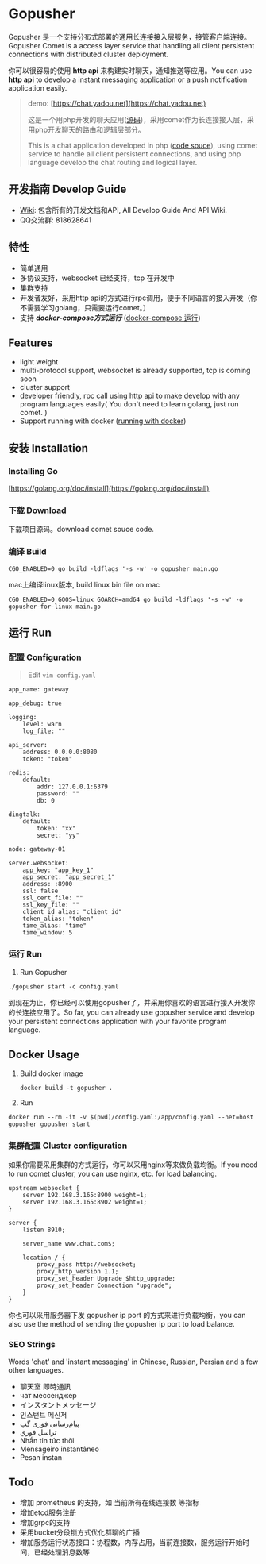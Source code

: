# Gopusher

Gopusher 是一个支持分布式部署的通用长连接接入层服务，接管客户端连接。Gopusher Comet is a access layer service that handling all client persistent connections with distributed cluster deployment.

你可以很容易的使用 **http api** 来构建实时聊天，通知推送等应用。You can use **http api** to develop a instant messaging application or a push notification application easily.

> demo: [https://chat.yadou.net](https://chat.yadou.net)
>
> 这是一个用php开发的聊天应用([源码](https://github.com/Gopusher/laravel-chat))，采用comet作为长连接接入层，采用php开发聊天的路由和逻辑层部分。
>
> This is a chat application developed in php ([code souce](https://github.com/Gopusher/laravel-chat)), using comet service to handle all client persistent connections, and using php language develop the chat routing and  logical layer.

## 开发指南 Develop Guide

* [Wiki](https://github.com/Gopusher/comet/wiki): 包含所有的开发文档和API, All Develop Guide And API Wiki.
* QQ交流群: 818628641

## 特性

* 简单通用
* 多协议支持，websocket 已经支持，tcp 在开发中
* 集群支持
* 开发者友好，采用http api的方式进行rpc调用，便于不同语言的接入开发（你不需要学习golang，只需要运行comet。）
* 支持 ***docker-compose方式运行*** ([docker-compose 运行](https://github.com/Gopusher/awesome/tree/master/docker))

## Features

* light weight
* multi-protocol support, websocket is already supported, tcp is coming soon
* cluster support
* developer friendly, rpc call using http api to make develop with any program languages easily( You don't need to learn golang, just run comet. )
* Support running with docker  ([running with docker](https://github.com/Gopusher/awesome/tree/master/docker))

## 安装 Installation

### Installing Go

[https://golang.org/doc/install](https://golang.org/doc/install)

### 下载 Download

下载项目源码。download comet souce code.

### 编译 Build

```
CGO_ENABLED=0 go build -ldflags '-s -w' -o gopusher main.go
```

mac上编译linux版本, build linux bin file on mac
```
CGO_ENABLED=0 GOOS=linux GOARCH=amd64 go build -ldflags '-s -w' -o gopusher-for-linux main.go
```

## 运行 Run

### 配置 Configuration

> Edit `vim config.yaml`

```
app_name: gateway

app_debug: true

logging:
    level: warn
    log_file: ""

api_server:
    address: 0.0.0.0:8080
    token: "token"

redis:
    default:
        addr: 127.0.0.1:6379
        password: ""
        db: 0

dingtalk:
    default:
        token: "xx"
        secret: "yy"

node: gateway-01

server.websocket:
    app_key: "app_key_1"
    app_secret: "app_secret_1"
    address: :8900
    ssl: false
    ssl_cert_file: ""
    ssl_key_file: ""
    client_id_alias: "client_id"
    token_alias: "token"
    time_alias: "time"
    time_window: 5
```

### 运行 Run
1. Run Gopusher

```
./gopusher start -c config.yaml
```
到现在为止，你已经可以使用gopusher了，并采用你喜欢的语言进行接入开发你的长连接应用了。So far, you can already use gopusher service and develop your persistent connections application with your favorite program language.

## Docker Usage

1. Build docker image

   ```
   docker build -t gopusher .
   ```

1. Run

  ```
  docker run --rm -it -v $(pwd)/config.yaml:/app/config.yaml --net=host gopusher gopusher start
  ```

### 集群配置 Cluster configuration 

如果你需要采用集群的方式运行，你可以采用nginx等来做负载均衡。If you need to run comet cluster, you can use nginx, etc. for load balancing.

```
upstream websocket {
    server 192.168.3.165:8900 weight=1;
    server 192.168.3.165:8902 weight=1;
}

server {
    listen 8910;

    server_name www.chat.com$;

    location / {
        proxy_pass http://websocket;
        proxy_http_version 1.1;
        proxy_set_header Upgrade $http_upgrade;
        proxy_set_header Connection "upgrade";
    }
}
```

你也可以采用服务器下发 gopusher ip port 的方式来进行负载均衡，you can also use the method of sending the gopusher ip port to load balance.

### SEO Strings
Words 'chat' and 'instant messaging' in Chinese, Russian, Persian and a few other languages.

* 聊天室 即時通訊
* чат мессенджер
* インスタントメッセージ
* 인스턴트 메신저
* پیام‌رسانی فوری گپ
* تراسل فوري
* Nhắn tin tức thời
* Mensageiro instantâneo
* Pesan instan

## Todo
* 增加 prometheus 的支持，如 当前所有在线连接数 等指标
* 增加etcd服务注册
* 增加grpc的支持
* 采用bucket分段锁方式优化群聊的广播
* 增加服务运行状态接口：协程数，内存占用，当前连接数，服务运行开始时间，已经处理消息数等

